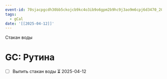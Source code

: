 ```yaml
---
event-id: 70sjacpgcdh30bb5ckojcb9kc4o3ib9o6gpm2b9hc9j3ao9m6cpj6d3470_20250412T020200Z
tags:
  - gCal
date: '[[2025-04-12]]'
---
```

Стакан воды
# GC: Рутина
- [ ] Выпить стакан воды ⏳ 2025-04-12
